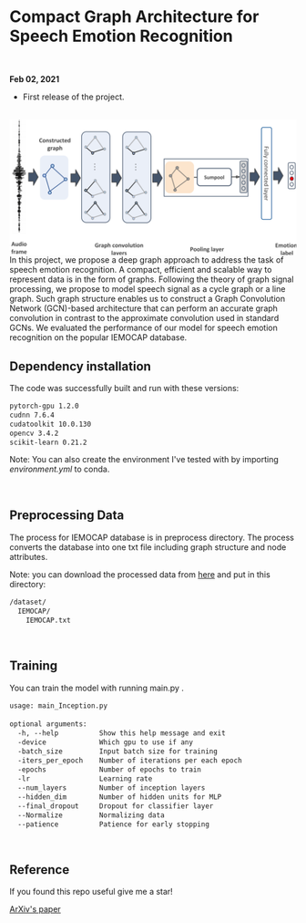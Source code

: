 # Compact Graph Architecture for Speech Emotion Recognition

<br>

**Feb 02, 2021**
* First release of the project.

<br>

<img src="./docs/Compact.PNG" align="center"/>
In this project, we propose a deep graph approach to address the task of speech emotion recognition. A compact, efficient and scalable way to represent data is in the form of graphs. Following the theory of graph signal processing, we propose to model speech signal as a cycle graph or a line graph. Such graph structure enables us to construct a Graph Convolution Network (GCN)-based architecture that can perform an accurate graph convolution in contrast to the approximate convolution used in standard GCNs. We evaluated the performance of our model for speech emotion recognition on the popular IEMOCAP database.

## Dependency installation

The code was successfully built and run with these versions:

```
pytorch-gpu 1.2.0
cudnn 7.6.4
cudatoolkit 10.0.130
opencv 3.4.2
scikit-learn 0.21.2

```
Note: You can also create the environment I've tested with by importing _environment.yml_ to conda.


<br>

## Preprocessing Data

The process for IEMOCAP database is in preprocess directory. The process converts the database into one txt file including graph structure and node attributes.

Note: you can download the processed data from [here](https://drive.google.com/file/d/1_3H_wByS-cSLLG7vrhgfvdzCnjaXJ2ui/view?usp=sharing) and put in this directory:

```
/dataset/
  IEMOCAP/
    IEMOCAP.txt
```


<br>

## Training

You can train the model with running main.py . 


```
usage: main_Inception.py

optional arguments:
  -h, --help          Show this help message and exit
  -device             Which gpu to use if any
  -batch_size         Input batch size for training
  -iters_per_epoch    Number of iterations per each epoch
  -epochs             Number of epochs to train
  -lr                 Learning rate
  --num_layers        Number of inception layers
  --hidden_dim        Number of hidden units for MLP
  --final_dropout     Dropout for classifier layer
  --Normalize         Normalizing data
  --patience          Patience for early stopping
```

<br>

## Reference 
If you found this repo useful give me a star!

[ArXiv's paper](https://arxiv.org/pdf/2008.02063)



<br><br><br>
